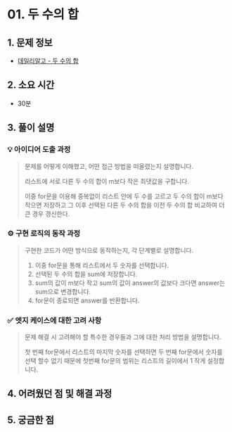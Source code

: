 # 01. 두 수의 합

## 1. 문제 정보

- [데일리알고 - 두 수의 합](https://dailyalgo.kr/problems/149)

## 2. 소요 시간

- 30분

## 3. 풀이 설명

### 💡 아이디어 도출 과정

> 문제를 어떻게 이해했고, 어떤 접근 방법을 떠올렸는지 설명합니다.
>
> 리스트에 서로 다른 두 수의 합이 m보다 작은 최댓값을 구합니다.
>
> 이중 for문을 이용해 중복없이 리스트 안에 두 수를 고르고 두 수의 합이 m보다 작으면 저장하고 그 이후 선택된 다른 두 수의 합을 이전 두 수의 합 비교하여 더 큰 경우 갱신한다.

### ⚙️ 구현 로직의 동작 과정

> 구현한 코드가 어떤 방식으로 동작하는지, 각 단계별로 설명합니다.
>
> 1. 이중 for문을 통해 리스트에서 두 숫자를 선택합니다.
> 2. 선택된 두 수의 합을 sum에 저장합니다.
> 3. sum의 값이 m보다 작고 sum의 값이 answer의 값보다 크다면 answer는 sum으로 변경합니다.
> 4. for문이 종료되면 answer를 반환합니다.

### ✅ 엣지 케이스에 대한 고려 사항

> 문제 해결 시 고려해야 할 특수한 경우들과 그에 대한 처리 방법을 설명합니다.
>
> 첫 번째 for문에서 리스트의 마지막 숫자를 선택하면 두 번째 for문에서 숫자를 선택 할수 없기 때문에 첫번째 for문의 범위는 리스트의 길이에서 1 작게 설정합니다.

## 4. 어려웠던 점 및 해결 과정

>

## 5. 궁금한 점

>   